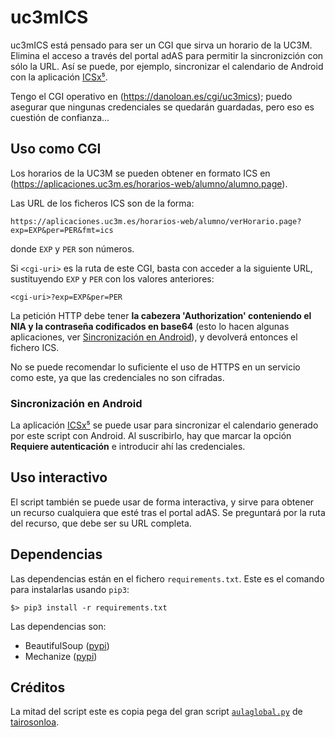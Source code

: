 # uc3mICS
uc3mICS está pensado para ser un CGI que sirva un horario de la UC3M.
Elimina el acceso a través del portal adAS para permitir la sincronizción
con sólo la URL. Así se puede, por ejemplo, sincronizar el calendario de Android
con la aplicación [ICSx⁵](https://icsx5.bitfire.at/).

Tengo el CGI operativo en (https://danoloan.es/cgi/uc3mics);
puedo asegurar que ningunas credenciales se quedarán guardadas,
pero eso es cuestión de confianza...

## Uso como CGI
Los horarios de la UC3M se pueden obtener en formato ICS en
(https://aplicaciones.uc3m.es/horarios-web/alumno/alumno.page).

Las URL de los ficheros ICS son de la forma:
```
https://aplicaciones.uc3m.es/horarios-web/alumno/verHorario.page?exp=EXP&per=PER&fmt=ics
```
donde `EXP` y `PER` son números.

Si `<cgi-uri>` es la ruta de este CGI, basta con acceder a la siguiente URL,
sustituyendo `EXP` y `PER` con los valores anteriores:
```
<cgi-uri>?exp=EXP&per=PER
```
La petición HTTP debe tener **la cabezera 'Authorization' conteniendo el NIA y la contraseña codificados en base64** (esto lo hacen algunas aplicaciones, ver [Sincronización en Android](#sincronizacion-en-android)),
y devolverá entonces el fichero ICS.

No se puede recomendar lo suficiente el uso de HTTPS en un servicio como este,
ya que las credenciales no son cifradas.

### Sincronización en Android
La aplicación [ICSx⁵](https://icsx5.bitfire.at/) se puede usar para sincronizar el calendario generado por este script con Android. Al suscribirlo, hay que marcar la opción **Requiere autenticación** e introducir ahí las credenciales.

## Uso interactivo
El script también se puede usar de forma interactiva, y sirve para obtener un recurso cualquiera que esté tras el portal adAS. Se preguntará por la ruta del recurso, que debe ser su URL completa.

## Dependencias
Las dependencias están en el fichero `requirements.txt`.
Este es el comando para instalarlas usando `pip3`:
```
$> pip3 install -r requirements.txt
```

Las dependencias son:
- BeautifulSoup ([pypi](https://pypi.org/project/beautifulsoup4/))
- Mechanize ([pypi](https://pypi.org/project/mechanize/))

## Créditos
La mitad del script este es copia pega del gran script [`aulaglobal.py`](https://github.com/tairosonloa/Aula_Global_UC3M) de [tairosonloa](https://github.com/tairosonloa).

